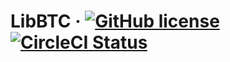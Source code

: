 # LibBTC &middot; [![GitHub license](https://img.shields.io/badge/license-GPLv3-blue.svg)](https://github.com/renproject/libbtc-go/blob/master/LICENSE) [![CircleCI Status](https://circleci.com/gh/renproject/libbtc-go.svg?style=shield&circle-token=:circle-token)](https://circleci.com/gh/renproject/libbtc-go)
